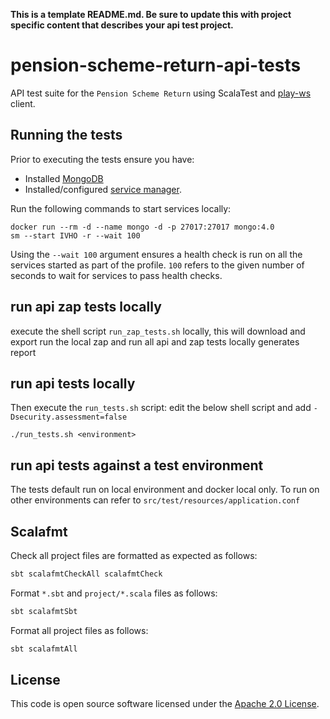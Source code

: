 **This is a template README.md.  Be sure to update this with project specific content that describes your api test project.**

# pension-scheme-return-api-tests
API test suite for the `Pension Scheme Return` using ScalaTest and [play-ws](https://github.com/playframework/play-ws) client.  

## Running the tests

Prior to executing the tests ensure you have:
 - Installed [MongoDB](https://docs.mongodb.com/manual/installation/) 
 - Installed/configured [service manager](https://github.com/hmrc/service-manager).  

Run the following commands to start services locally:

    docker run --rm -d --name mongo -d -p 27017:27017 mongo:4.0
    sm --start IVHO -r --wait 100

Using the `--wait 100` argument ensures a health check is run on all the services started as part of the profile. `100` refers to the given number of seconds to wait for services to pass health checks.    

## run api zap tests locally 
execute the shell script `run_zap_tests.sh` locally, this will download and export run the local zap and run all api and zap tests locally generates report

## run api tests locally
Then execute the `run_tests.sh` script:
edit the below shell script and add `-Dsecurity.assessment=false`

`./run_tests.sh <environment>` 

## run api tests against a test environment
The tests default run on local environment and docker local only. To run on other environments can refer to `src/test/resources/application.conf`


## Scalafmt

Check all project files are formatted as expected as follows:

```bash
sbt scalafmtCheckAll scalafmtCheck
```

Format `*.sbt` and `project/*.scala` files as follows:

```bash
sbt scalafmtSbt
```

Format all project files as follows:

```bash
sbt scalafmtAll
```

## License

This code is open source software licensed under the [Apache 2.0 License]("http://www.apache.org/licenses/LICENSE-2.0.html").
